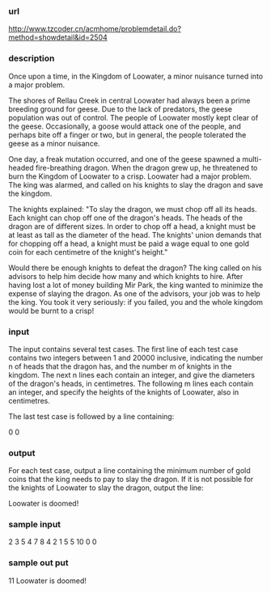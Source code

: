 ### url
http://www.tzcoder.cn/acmhome/problemdetail.do?method=showdetail&id=2504
### description
Once upon a time, in the Kingdom of Loowater, a minor nuisance turned into a major problem.

The shores of Rellau Creek in central Loowater had always been a prime breeding ground for geese. Due to the lack of predators, the geese population was out of control. The people of Loowater mostly kept clear of the geese. Occasionally, a goose would attack one of the people, and perhaps bite off a finger or two, but in general, the people tolerated the geese as a minor nuisance.

One day, a freak mutation occurred, and one of the geese spawned a multi-headed fire-breathing dragon. When the dragon grew up, he threatened to burn the Kingdom of Loowater to a crisp. Loowater had a major problem. The king was alarmed, and called on his knights to slay the dragon and save the kingdom.

The knights explained: "To slay the dragon, we must chop off all its heads. Each knight can chop off one of the dragon's heads. The heads of the dragon are of different sizes. In order to chop off a head, a knight must be at least as tall as the diameter of the head. The knights' union demands that for chopping off a head, a knight must be paid a wage equal to one gold coin for each centimetre of the knight's height."

Would there be enough knights to defeat the dragon? The king called on his advisors to help him decide how many and which knights to hire. After having lost a lot of money building Mir Park, the king wanted to minimize the expense of slaying the dragon. As one of the advisors, your job was to help the king. You took it very seriously: if you failed, you and the whole kingdom would be burnt to a crisp!

### input
The input contains several test cases. The first line of each test case contains two integers between 1 and 20000 inclusive, indicating the number n of heads that the dragon has, and the number m of knights in the kingdom. The next n lines each contain an integer, and give the diameters of the dragon's heads, in centimetres. The following m lines each contain an integer, and specify the heights of the knights of Loowater, also in centimetres.

The last test case is followed by a line containing:

0 0
### output
For each test case, output a line containing the minimum number of gold coins that the king needs to pay to slay the dragon. If it is not possible for the knights of Loowater to slay the dragon, output the line:

Loowater is doomed!

### sample input
2 3
5
4
7
8
4
2 1
5
5
10
0 0
### sample out put
11
Loowater is doomed!


